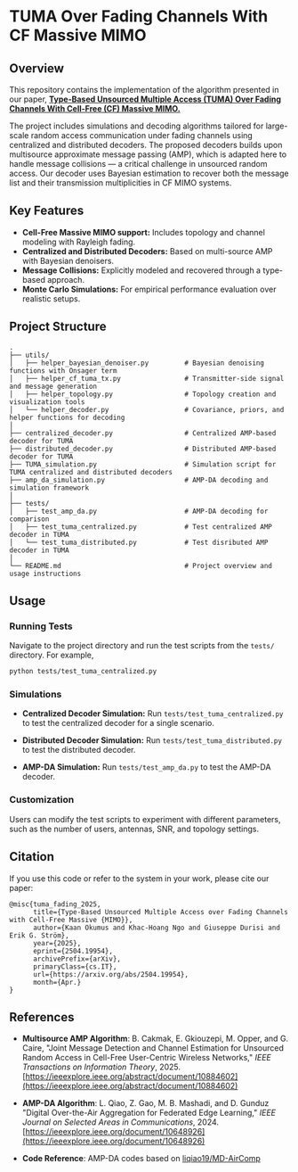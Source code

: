 # TUMA Over Fading Channels With CF Massive MIMO

## Overview

This repository contains the implementation of the algorithm presented in our paper, [**Type-Based Unsourced Multiple Access (TUMA) Over Fading Channels With Cell-Free (CF) Massive MIMO.**](https://arxiv.org/abs/2504.19954) 

The project includes simulations and decoding algorithms tailored for large-scale random access communication under fading channels using centralized and distributed decoders. The proposed decoders builds upon multisource approximate message passing (AMP), which is adapted here to handle message collisions — a critical challenge in unsourced random access. Our decoder uses Bayesian estimation to recover both the message list and their transmission multiplicities in CF MIMO systems.

## Key Features

- **Cell-Free Massive MIMO support:** Includes topology and channel modeling with Rayleigh fading.
- **Centralized and Distributed Decoders:** Based on multi-source AMP with Bayesian denoisers.
- **Message Collisions:** Explicitly modeled and recovered through a type-based approach.
- **Monte Carlo Simulations:** For empirical performance evaluation over realistic setups.

## Project Structure

```
.
├── utils/
│   ├── helper_bayesian_denoiser.py         # Bayesian denoising functions with Onsager term
│   ├── helper_cf_tuma_tx.py                # Transmitter-side signal and message generation
│   ├── helper_topology.py                  # Topology creation and visualization tools
│   └── helper_decoder.py                   # Covariance, priors, and helper functions for decoding
│
├── centralized_decoder.py                  # Centralized AMP-based decoder for TUMA
├── distributed_decoder.py                  # Distributed AMP-based decoder for TUMA
├── TUMA_simulation.py                      # Simulation script for TUMA centralized and distributed decoders
├── amp_da_simulation.py                    # AMP-DA decoding and simulation framework
│
├── tests/
│   ├── test_amp_da.py                      # AMP-DA decoding for comparison
│   ├── test_tuma_centralized.py            # Test centralized AMP decoder in TUMA
│   └── test_tuma_distributed.py            # Test disributed AMP decoder in TUMA
│
└── README.md                               # Project overview and usage instructions
```

## Usage

### Running Tests

Navigate to the project directory and run the test scripts from the ``tests/`` directory. For example,

```bash
python tests/test_tuma_centralized.py
```

### Simulations


* **Centralized Decoder Simulation:** Run ``tests/test_tuma_centralized.py`` to test the centralized decoder for a single scenario.

* **Distributed Decoder Simulation:** Run ``tests/test_tuma_distributed.py`` to test the distributed decoder.

* **AMP-DA Simulation:** Run ``tests/test_amp_da.py`` to test the AMP-DA decoder.


### Customization
Users can modify the test scripts to experiment with different parameters, such as the number of users, antennas, SNR, and topology settings.




## Citation

If you use this code or refer to the system in your work, please cite our paper:

```
@misc{tuma_fading_2025,
      title={Type-Based Unsourced Multiple Access over Fading Channels with Cell-Free Massive {MIMO}}, 
      author={Kaan Okumus and Khac-Hoang Ngo and Giuseppe Durisi and Erik G. Ström},
      year={2025},
      eprint={2504.19954},
      archivePrefix={arXiv},
      primaryClass={cs.IT},
      url={https://arxiv.org/abs/2504.19954}, 
      month={Apr.}
}
```

## References

- **Multisource AMP Algorithm**:
  B. Cakmak, E. Gkiouzepi, M. Opper, and G. Caire, "Joint Message Detection and Channel Estimation for Unsourced Random Access in Cell-Free User-Centric Wireless Networks," *IEEE Transactions on Information Theory*, 2025. [https://ieeexplore.ieee.org/abstract/document/10884602](https://ieeexplore.ieee.org/abstract/document/10884602)

- **AMP-DA Algorithm**:
  L. Qiao, Z. Gao, M. B. Mashadi, and D. Gunduz "Digital Over-the-Air Aggregation for Federated Edge Learning," *IEEE Journal on Selected Areas in Communications*, 2024. [https://ieeexplore.ieee.org/document/10648926](https://ieeexplore.ieee.org/document/10648926)

- **Code Reference**:
  AMP-DA codes based on [liqiao19/MD-AirComp](https://github.com/liqiao19/MD-AirComp)
